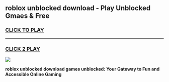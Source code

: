 
## roblox unblocked download - Play Unblocked Gmaes & Free
<h3>
<a href="https://news.freeplayer.one?title=roblox_unblocked_download&ref=16F">CLICK TO PLAY</a></h3>
<hr>

<h3>
<a href="https://news.freeplayer.one?title=roblox_unblocked_download&ref=16F">CLICK 2 PLAY</a>
  
</h3>

<a href="https://news.freeplayer.one?title=roblox_unblocked_download&ref=16F/"><img src="https://clearcache.store/games.png"></a>


**roblox unblocked download games unblocked: Your Gateway to Fun and Accessible Online Gaming**
